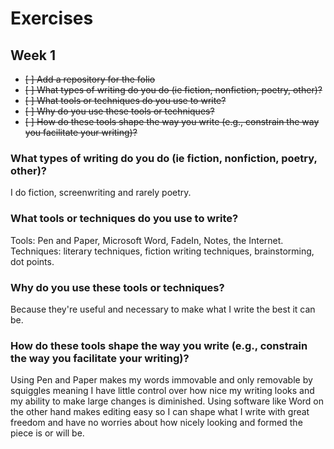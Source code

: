 # Exercises

## Week 1

- ~~[ ] Add a repository for the folio~~
- ~~[ ] What types of writing do you do (ie fiction, nonfiction, poetry, other)?~~
- ~~[ ] What tools or techniques do you use to write?~~
- ~~[ ] Why do you use these tools or techniques?~~
- ~~[ ] How do these tools shape the way you write (e.g., constrain the way you facilitate your writing)?~~

### What types of writing do you do (ie fiction, nonfiction, poetry, other)?
I do fiction, screenwriting and rarely poetry.

### What tools or techniques do you use to write?
Tools: Pen and Paper, Microsoft Word, FadeIn, Notes, the Internet. Techniques: literary techniques, fiction writing techniques, brainstorming, dot points.

### Why do you use these tools or techniques?
Because they're useful and necessary to make what I write the best it can be.

### How do these tools shape the way you write (e.g., constrain the way you facilitate your writing)?
Using Pen and Paper makes my words immovable and only removable by squiggles meaning I have little control over how nice my writing looks and my ability to make large changes is diminished. Using software like Word on the other hand makes editing easy so I can shape what I write with great freedom and have no worries about how nicely looking and formed the piece is or will be.
